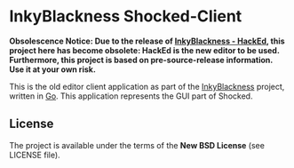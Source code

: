 # InkyBlackness Shocked-Client

**Obsolescence Notice: Due to the release of [InkyBlackness - HackEd](https://github.com/inkyblackness/hacked), this project here has become obsolete: HackEd is the new editor to be used. Furthermore, this project is based on pre-source-release information. Use it at your own risk.**

This is the old editor client application as part of the [InkyBlackness](https://inkyblackness.github.io) project, written in [Go](http://golang.org/). This application represents the GUI part of Shocked.


## License

The project is available under the terms of the **New BSD License** (see LICENSE file).
